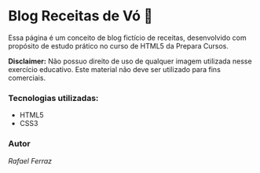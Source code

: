 # Blog Receitas de Vó :older_woman:

Essa página é um conceito de blog fictício de receitas, desenvolvido com propósito de estudo prático no curso de HTML5 da Prepara Cursos.

**Disclaimer:** Não possuo direito de uso de qualquer imagem utilizada nesse exercício educativo. Este material não deve ser utilizado para fins comerciais.



### Tecnologias utilizadas:

- HTML5
- CSS3



### Autor

_Rafael Ferraz_